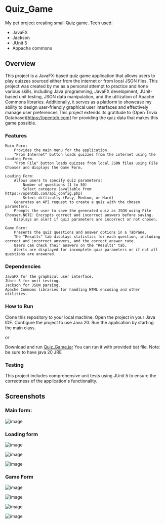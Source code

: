 # Quiz_Game
My pet project creating small Quiz game.
Tech used:
- JavaFX
- Jackson
- JUnit 5
- Appache commons

## Overview
This project is a JavaFX-based quiz game application that allows users to play quizzes sourced either from the internet or from local JSON files.
This project was created by me as a personal attempt to practice and hone various skills, including Java programming, JavaFX development, JUnit-based unit testing, JSON data manipulation, and the utilization of Apache Commons libraries. 
Additionally, it serves as a platform to showcase my ability to design user-friendly graphical user interfaces and effectively manage user preferences
This project extends its gratitude to (Open Trivia Database)[https://opentdb.com] for providing the quiz data that makes this game possible.

### Features

    Main Form:
        Provides the main menu for the application.
        "From Internet" button loads quizzes from the internet using the Loading Form.
        "From File" button loads quizzes from local JSON files using File Chooser and displays the Game Form.

    Loading Form:
        Allows users to specify quiz parameters:
            Number of questions (1 to 50)
            Select category (avaliable from https://opentdb.com/api_config.php)
            Select difficulty (Easy, Medium, or Hard)
        Generates an API request to create a quiz with the chosen parameters.
        Prompts the user to save the generated quiz as JSON using File Chooser.NOTE: Encrypts correct and incorrect answers before saving.
        Displays an alert if quiz parameters are incorrect or not chosen.

    Game Form:
        Presents the quiz questions and answer options in a TabPane.
        The "Results" tab displays statistics for each question, including correct and incorrect answers, and the correct answer rate.
        Users can check their answers on the "Results" tab.
        Alerts are displayed for incomplete quiz parameters or if not all questions are answered.

### Dependencies

    JavaFX for the graphical user interface.
    JUnit 5 for unit testing.
    Jackson for JSON parsing.
    Apache Commons libraries for handling HTML encoding and other utilities.

### How to Run

Clone this repository to your local machine.
Open the project in your Java IDE.
Configure the project to use Java 20.
Run the application by starting the main class.

or 

Download and run [Quiz_Game.jar](https://github.com/SolovevAnton/Quiz_Game/tree/main/out/artifacts/Quiz_Game_jar)
You can run it with provided bat file. 
Note: be sure to have java 20 JRE

### Testing

This project includes comprehensive unit tests using JUnit 5 to ensure the correctness of the application's functionality.

## Screenshots

### Main form:
![image](https://github.com/SolovevAnton/Quiz_Game/assets/121192850/11654623-2bf6-45ed-be00-4083769acb3b)

### Loading form
![image](https://github.com/SolovevAnton/Quiz_Game/assets/121192850/1567fac1-3f04-4b7d-a474-16c8d1fc851f)

![image](https://github.com/SolovevAnton/Quiz_Game/assets/121192850/50c80c15-bc17-410e-bb52-c1eb6e4decc4)

![image](https://github.com/SolovevAnton/Quiz_Game/assets/121192850/ad698124-233b-4099-8ad9-e966747017ce)


### Game Form

![image](https://github.com/SolovevAnton/Quiz_Game/assets/121192850/6624b6f0-f29c-43dd-8c13-8f2311ddc02a)


![image](https://github.com/SolovevAnton/Quiz_Game/assets/121192850/01bdb773-ba6f-4109-900e-dff37906b843)

![image](https://github.com/SolovevAnton/Quiz_Game/assets/121192850/b9fc6650-4037-4940-9698-68ee658e15d7)

![image](https://github.com/SolovevAnton/Quiz_Game/assets/121192850/312ebdbd-71f8-4fdb-a99c-fb1f4b63cfff)


